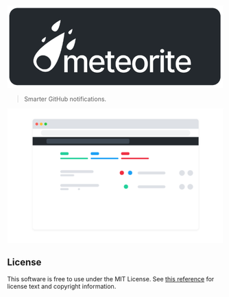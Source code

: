 <div align="center">
  <img width="650" src=".github/logo.png" />
</div>

> Smarter GitHub notifications.

<div align="center">
  <img width="650" src=".github/template.png" />
</div>

## License

This software is free to use under the MIT License. See [this reference](https://opensource.org/licenses/MIT) for license text and copyright information.
